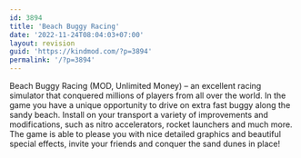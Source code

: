 ```yaml
---
id: 3894
title: 'Beach Buggy Racing'
date: '2022-11-24T08:04:03+07:00'
layout: revision
guid: 'https://kindmod.com/?p=3894'
permalink: '/?p=3894'
---
```


Beach Buggy Racing (MOD, Unlimited Money) – an excellent racing simulator that conquered millions of players from all over the world. In the game you have a unique opportunity to drive on extra fast buggy along the sandy beach. Install on your transport a variety of improvements and modifications, such as nitro accelerators, rocket launchers and much more. The game is able to please you with nice detailed graphics and beautiful special effects, invite your friends and conquer the sand dunes in place!